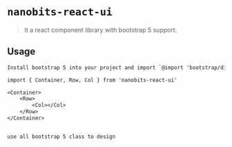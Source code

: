 # `nanobits-react-ui`

> It a react component library with bootstrap 5 support.

## Usage

```txt
Install bootstrap 5 into your project and import `@import 'bootstrap/dist/css/bootstrap.min.css'` at the top of your css or scss file.
```

```txt
import { Container, Row, Col } from 'nanobits-react-ui'

<Container>
    <Row>
        <Col></Col>
    </Row>
</Container>


use all bootstrap 5 class to design
```
